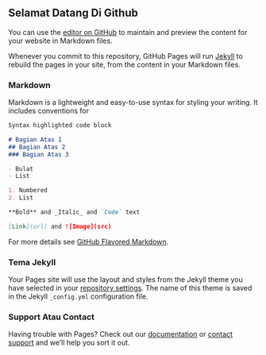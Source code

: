 ## Selamat Datang Di Github

You can use the [editor on GitHub](https://github.com/ShaddamDwiky/matrikulasi.github.io/edit/master/index.md) to maintain and preview the content for your website in Markdown files.

Whenever you commit to this repository, GitHub Pages will run [Jekyll](https://jekyllrb.com/) to rebuild the pages in your site, from the content in your Markdown files.

### Markdown

Markdown is a lightweight and easy-to-use syntax for styling your writing. It includes conventions for

```markdown
Syntax highlighted code block

# Bagian Atas 1
## Bagian Atas 2
### Bagian Atas 3

- Bulat
- List

1. Numbered
2. List

**Bold** and _Italic_ and `Code` text

[Link](url) and ![Image](src)
```

For more details see [GitHub Flavored Markdown](https://guides.github.com/features/mastering-markdown/).

### Tema Jekyll

Your Pages site will use the layout and styles from the Jekyll theme you have selected in your [repository settings](https://github.com/ShaddamDwiky/matrikulasi.github.io/settings). The name of this theme is saved in the Jekyll `_config.yml` configuration file.

### Support Atau Contact

Having trouble with Pages? Check out our [documentation](https://help.github.com/categories/github-pages-basics/) or [contact support](https://github.com/contact) and we’ll help you sort it out.
